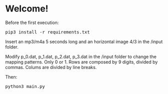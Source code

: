 <!DOCTYPE html>
<body>
<h1>Welcome!</h1>
<p>Before the first execution:</p>
<pre>pip3 install -r requirements.txt</pre>
<p>Insert an mp3/m4a 5 seconds long and an horizontal image 4/3 in the /input folder.</p>
<p>Modify p_0.dat, p_1.dat, p_2.dat, p_3.dat in the /input folder to change the mapping patterns. Only 0 or 1. Rows are composed by 9 digits, divided by commas. Colums are divided by line breaks.</p>
<p>Then:</p>
<pre>python3 main.py</pre>
</body>
</html>